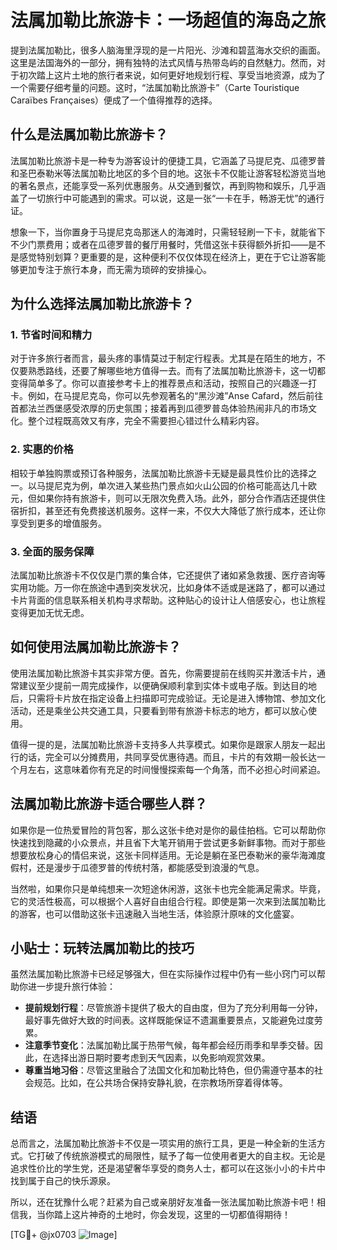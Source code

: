 # 法属加勒比旅游卡：一场超值的海岛之旅

提到法属加勒比，很多人脑海里浮现的是一片阳光、沙滩和碧蓝海水交织的画面。这里是法国海外的一部分，拥有独特的法式风情与热带岛屿的自然魅力。然而，对于初次踏上这片土地的旅行者来说，如何更好地规划行程、享受当地资源，成为了一个需要仔细考量的问题。这时，“法属加勒比旅游卡”（Carte Touristique Caraïbes Françaises）便成了一个值得推荐的选择。

## 什么是法属加勒比旅游卡？

法属加勒比旅游卡是一种专为游客设计的便捷工具，它涵盖了马提尼克、瓜德罗普和圣巴泰勒米等法属加勒比地区的多个目的地。这张卡不仅能让游客轻松游览当地的著名景点，还能享受一系列优惠服务。从交通到餐饮，再到购物和娱乐，几乎涵盖了一切旅行中可能遇到的需求。可以说，这是一张“一卡在手，畅游无忧”的通行证。

想象一下，当你置身于马提尼克岛那迷人的海滩时，只需轻轻刷一下卡，就能省下不少门票费用；或者在瓜德罗普的餐厅用餐时，凭借这张卡获得额外折扣——是不是感觉特别划算？更重要的是，这种便利不仅仅体现在经济上，更在于它让游客能够更加专注于旅行本身，而无需为琐碎的安排操心。

## 为什么选择法属加勒比旅游卡？

### 1. **节省时间和精力**
   对于许多旅行者而言，最头疼的事情莫过于制定行程表。尤其是在陌生的地方，不仅要熟悉路线，还要了解哪些地方值得一去。而有了法属加勒比旅游卡，这一切都变得简单多了。你可以直接参考卡上的推荐景点和活动，按照自己的兴趣逐一打卡。例如，在马提尼克岛，你可以先参观著名的“黑沙滩”Anse Cafard，然后前往首都法兰西堡感受浓厚的历史氛围；接着再到瓜德罗普岛体验热闹非凡的市场文化。整个过程既高效又有序，完全不需要担心错过什么精彩内容。

### 2. **实惠的价格**
   相较于单独购票或预订各种服务，法属加勒比旅游卡无疑是最具性价比的选择之一。以马提尼克为例，单次进入某些热门景点如火山公园的价格可能高达几十欧元，但如果你持有旅游卡，则可以无限次免费入场。此外，部分合作酒店还提供住宿折扣，甚至还有免费接送机服务。这样一来，不仅大大降低了旅行成本，还让你享受到更多的增值服务。

### 3. **全面的服务保障**
   法属加勒比旅游卡不仅仅是门票的集合体，它还提供了诸如紧急救援、医疗咨询等实用功能。万一你在旅途中遇到突发状况，比如身体不适或是迷路了，都可以通过卡片背面的信息联系相关机构寻求帮助。这种贴心的设计让人倍感安心，也让旅程变得更加无忧无虑。

## 如何使用法属加勒比旅游卡？

使用法属加勒比旅游卡其实非常方便。首先，你需要提前在线购买并激活卡片，通常建议至少提前一周完成操作，以便确保顺利拿到实体卡或电子版。到达目的地后，只需将卡片放在指定设备上扫描即可完成验证。无论是进入博物馆、参加文化活动，还是乘坐公共交通工具，只要看到带有旅游卡标志的地方，都可以放心使用。

值得一提的是，法属加勒比旅游卡支持多人共享模式。如果你是跟家人朋友一起出行的话，完全可以分摊费用，共同享受优惠待遇。而且，卡片的有效期一般长达一个月左右，这意味着你有充足的时间慢慢探索每一个角落，而不必担心时间紧迫。

## 法属加勒比旅游卡适合哪些人群？

如果你是一位热爱冒险的背包客，那么这张卡绝对是你的最佳拍档。它可以帮助你快速找到隐藏的小众景点，并且省下大笔开销用于尝试更多新鲜事物。而对于那些想要放松身心的情侣来说，这张卡同样适用。无论是躺在圣巴泰勒米的豪华海滩度假村，还是漫步于瓜德罗普的传统村落，都能感受到浪漫的气息。

当然啦，如果你只是单纯想来一次短途休闲游，这张卡也完全能满足需求。毕竟，它的灵活性极高，可以根据个人喜好自由组合行程。即使是第一次来到法属加勒比的游客，也可以借助这张卡迅速融入当地生活，体验原汁原味的文化盛宴。

## 小贴士：玩转法属加勒比的技巧

虽然法属加勒比旅游卡已经足够强大，但在实际操作过程中仍有一些小窍门可以帮助你进一步提升旅行体验：

- **提前规划行程**：尽管旅游卡提供了极大的自由度，但为了充分利用每一分钟，最好事先做好大致的时间表。这样既能保证不遗漏重要景点，又能避免过度劳累。
- **注意季节变化**：法属加勒比属于热带气候，每年都会经历雨季和旱季交替。因此，在选择出游日期时要考虑到天气因素，以免影响观赏效果。
- **尊重当地习俗**：尽管这里融合了法国文化和加勒比特色，但仍需遵守基本的社会规范。比如，在公共场合保持安静礼貌，在宗教场所穿着得体等。

## 结语

总而言之，法属加勒比旅游卡不仅是一项实用的旅行工具，更是一种全新的生活方式。它打破了传统旅游模式的局限性，赋予了每一位使用者更大的自主权。无论是追求性价比的学生党，还是渴望奢华享受的商务人士，都可以在这张小小的卡片中找到属于自己的快乐源泉。

所以，还在犹豫什么呢？赶紧为自己或亲朋好友准备一张法属加勒比旅游卡吧！相信我，当你踏上这片神奇的土地时，你会发现，这里的一切都值得期待！

[TG💪+ @jx0703 ![Image](https://github.com/user-attachments/assets/dbca1d08-cadb-493c-b0ec-ad6f7a83f270)]